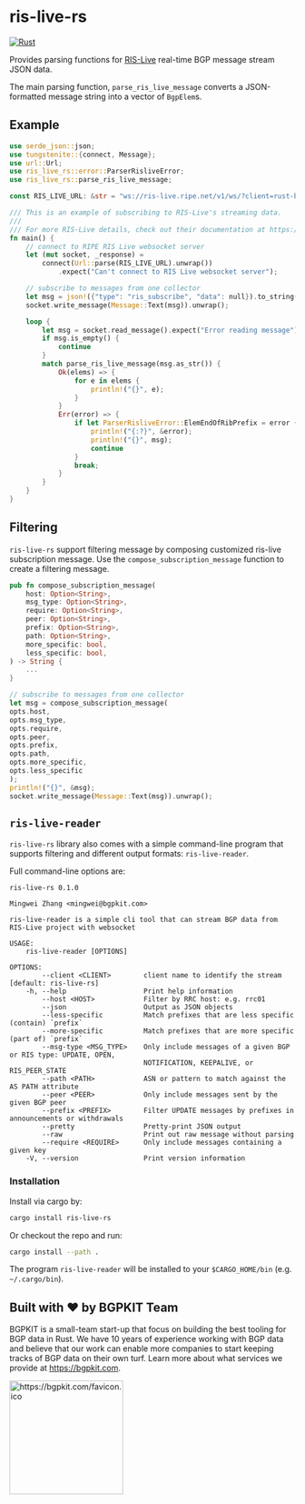 # ris-live-rs

[![Rust](https://github.com/bgpkit/ris-live-rs/actions/workflows/rust.yml/badge.svg)](https://github.com/bgpkit/ris-live-rs/actions/workflows/rust.yml)

Provides parsing functions for [RIS-Live](https://ris-live.ripe.net/manual/) real-time
BGP message stream JSON data.

The main parsing function, `parse_ris_live_message` converts a JSON-formatted message string into a
vector of `BgpElem`s.

## Example

```rust
use serde_json::json;
use tungstenite::{connect, Message};
use url::Url;
use ris_live_rs::error::ParserRisliveError;
use ris_live_rs::parse_ris_live_message;

const RIS_LIVE_URL: &str = "ws://ris-live.ripe.net/v1/ws/?client=rust-bgpkit-parser";

/// This is an example of subscribing to RIS-Live's streaming data.
///
/// For more RIS-Live details, check out their documentation at https://ris-live.ripe.net/manual/
fn main() {
    // connect to RIPE RIS Live websocket server
    let (mut socket, _response) =
        connect(Url::parse(RIS_LIVE_URL).unwrap())
            .expect("Can't connect to RIS Live websocket server");

    // subscribe to messages from one collector
    let msg = json!({"type": "ris_subscribe", "data": null}).to_string();
    socket.write_message(Message::Text(msg)).unwrap();

    loop {
        let msg = socket.read_message().expect("Error reading message").to_string();
        if msg.is_empty() {
            continue
        }
        match parse_ris_live_message(msg.as_str()) {
            Ok(elems) => {
                for e in elems {
                    println!("{}", e);
                }
            }
            Err(error) => {
                if let ParserRisliveError::ElemEndOfRibPrefix = error {
                    println!("{:?}", &error);
                    println!("{}", msg);
                    continue
                }
                break;
            }
        }
    }
}
```

## Filtering

`ris-live-rs` support filtering message by composing customized 
ris-live subscription message. Use the `compose_subscription_message`
function to create a filtering message.

```rust
pub fn compose_subscription_message(
    host: Option<String>,
    msg_type: Option<String>,
    require: Option<String>,
    peer: Option<String>,
    prefix: Option<String>,
    path: Option<String>,
    more_specific: bool,
    less_specific: bool,
) -> String {
    ...
}

// subscribe to messages from one collector
let msg = compose_subscription_message(
opts.host,
opts.msg_type,
opts.require,
opts.peer,
opts.prefix,
opts.path,
opts.more_specific,
opts.less_specific
);
println!("{}", &msg);
socket.write_message(Message::Text(msg)).unwrap();
```

## `ris-live-reader`

`ris-live-rs` library also comes with a simple command-line program 
that supports filtering and different output formats: `ris-live-reader`.

Full command-line options are:
```
ris-live-rs 0.1.0

Mingwei Zhang <mingwei@bgpkit.com>

ris-live-reader is a simple cli tool that can stream BGP data from RIS-Live project with websocket

USAGE:
    ris-live-reader [OPTIONS]

OPTIONS:
        --client <CLIENT>        client name to identify the stream [default: ris-live-rs]
    -h, --help                   Print help information
        --host <HOST>            Filter by RRC host: e.g. rrc01
        --json                   Output as JSON objects
        --less-specific          Match prefixes that are less specific (contain) `prefix`
        --more-specific          Match prefixes that are more specific (part of) `prefix`
        --msg-type <MSG_TYPE>    Only include messages of a given BGP or RIS type: UPDATE, OPEN,
                                 NOTIFICATION, KEEPALIVE, or RIS_PEER_STATE
        --path <PATH>            ASN or pattern to match against the AS PATH attribute
        --peer <PEER>            Only include messages sent by the given BGP peer
        --prefix <PREFIX>        Filter UPDATE messages by prefixes in announcements or withdrawals
        --pretty                 Pretty-print JSON output
        --raw                    Print out raw message without parsing
        --require <REQUIRE>      Only include messages containing a given key
    -V, --version                Print version information
```

### Installation

Install via cargo by:
```bash
cargo install ris-live-rs
```

Or checkout the repo and run: 
```bash
cargo install --path .
```

The program `ris-live-reader` will be installed to your `$CARGO_HOME/bin` (e.g. `~/.cargo/bin`).

## Built with ❤️ by BGPKIT Team

BGPKIT is a small-team start-up that focus on building the best tooling for BGP data in Rust. We have 10 years of
experience working with BGP data and believe that our work can enable more companies to start keeping tracks of BGP data
on their own turf. Learn more about what services we provide at https://bgpkit.com.

<a href="https://bgpkit.com"><img src="https://bgpkit.com/Original%20Logo%20Cropped.png" alt="https://bgpkit.com/favicon.ico" width="200"/></a>
